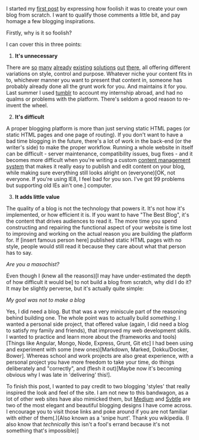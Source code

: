 I started my [first post](/blog/post/finally-moving) by expressing how foolish it was to create your own blog from scratch. I want to qualify those comments a little bit, and pay homage a few blogging inspirations.

Firstly, why is it so foolish?

I can cover this in three points:

1. **It's unnecessary**

There are [so](http://www.wordpress.com) [many](http://www.tumblr.com) [already](http://www.blogger.com) [existing](https://ghost.org) [solutions](http://www.medium.com) [out](http://blog.com) [there](http://livejournal.com), all offering different variations on style, control and purpose. Whatever niche your content fits in to, whichever manner you want to present that content in, someone has probably already done all the grunt work for you. And maintains it for you. Last summer I used [tumblr](http://networkingwithgodzilla.tumblr.com) to account my internship abroad, and had no qualms or problems with the platform. There's seldom a good reason to re-invent the wheel.

2. **It's difficult**

A proper blogging platform is more than just serving static HTML pages (or static HTML pages and one page of routing). If you don't want to have a bad time blogging in the future, there's a lot of work in the back-end (or the writer's side) to make the proper workflow. Running a whole website in itself can be difficult - server maintenance, compatibility issues, bug fixes - and it becomes more difficult when you're writing a custom [content management system](http://en.wikipedia.org/wiki/Content_management_system) that makes it really easy to publish and edit content on your blog, while making sure everything still looks alright on (everyone)[OK, not everyone. If you're using IE8, I feel bad for you son. I've got 99 problems but supporting old IEs ain't one.] computer.

3. **It adds little value**

The quality of a blog is not the technology that powers it. It's not how it's implemented, or how efficient it is. If you want to have "The Best Blog", it's the content that drives audiences to read it. The more time you spend constructing and repairing the functional aspect of your website is time lost to improving and working on the actual reason you are building the platform for. If [insert famous person here] published static HTML pages with no style, people would still read it because they care about what that person has to say.

*Are you a masochist?*

Even though I (knew all the reasons)[I may have under-estimated the depth of how difficult it would be] to not build a blog from scratch, why did I do it? It may be slightly perverse, but it's actually quite simple:

*My goal was not to make a blog*

Yes, I did need a blog. But that was a very miniscule part of the reasoning behind building one. The whole point was to actually build *something*. I wanted a personal side project, that offered value (again, I did need a blog to satisfy my family and friends), that improved my web development skills. I wanted to practice and learn more about the (frameworks and tools)[Things like Angular, Mongo, Node, Express, Grunt, Git etc] I had been using and experiment with some (new ones)[Markdown, Marked, Dokku/Docker, Bower]. Whereas school and work projects are also great experience, with a personal project you have more freedom to take your time, do things deliberately and "correctly", and (flesh it out)[Maybe now it's becoming obvious why I was late in 'delivering' this!].

To finish this post, I wanted to pay credit to two blogging 'styles' that really inspired the look and feel of the site. I am not new to this bandwagon, as a lot of other web sites have also mimicked them, but [Medium](https://medium.com) and [Svbtle](https://svbtle.com) are two of the most elegant and beautiful blogging designs I have come across. I encourage you to visit those links and poke around if you are not familiar with either of them(.)[Also known as a 'snipe hunt'. Thank you wikipedia. (I also know that *technically* this isn't a fool's errand because it's not something that's impossible)]